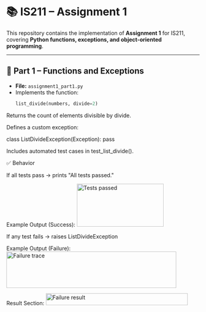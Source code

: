 # 📚 IS211 – Assignment 1

This repository contains the implementation of **Assignment 1** for IS211, covering **Python functions, exceptions, and object-oriented programming**.

---

## 📌 Part 1 – Functions and Exceptions

- **File:** `assignment1_part1.py`
- Implements the function:
  ```python
  list_divide(numbers, divide=2)
Returns the count of elements divisible by divide.

Defines a custom exception:

class ListDivideException(Exception): pass


Includes automated test cases in test_list_divide().

✅ Behavior

If all tests pass → prints "All tests passed."

Example Output (Success):
<img width="226" height="112" alt="Tests passed" src="https://github.com/user-attachments/assets/5b4a6da8-423b-4804-8879-90b912fe9483" />

If any test fails → raises ListDivideException

Example Output (Failure):
<img width="443" height="95" alt="Failure trace" src="https://github.com/user-attachments/assets/1fa18993-165a-4ba9-915f-7b820265b223" />

Result Section:
<img width="370" height="31" alt="Failure result" src="https://github.com/user-attachments/assets/0ac576d7-a835-4678-b38f-96d0dca74917" />
